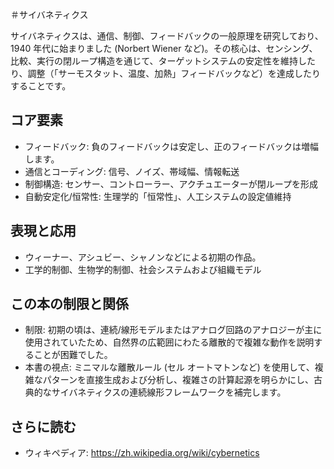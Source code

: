 ＃サイバネティクス

サイバネティクスは、通信、制御、フィードバックの一般原理を研究しており、1940 年代に始まりました (Norbert Wiener など)。その核心は、センシング、比較、実行の閉ループ構造を通じて、ターゲットシステムの安定性を維持したり、調整（「サーモスタット、温度、加熱」フィードバックなど）を達成したりすることです。

## コア要素
- フィードバック: 負のフィードバックは安定し、正のフィードバックは増幅します。
- 通信とコーディング: 信号、ノイズ、帯域幅、情報転送
- 制御構造: センサー、コントローラー、アクチュエーターが閉ループを形成
- 自動安定化/恒常性: 生理学的「恒常性」、人工システムの設定値維持

## 表現と応用
- ウィーナー、アシュビー、シャノンなどによる初期の作品。
- 工学的制御、生物学的制御、社会システムおよび組織モデル

## この本の制限と関係
- 制限: 初期の頃は、連続/線形モデルまたはアナログ回路のアナロジーが主に使用されていたため、自然界の広範囲にわたる離散的で複雑な動作を説明することが困難でした。
- 本書の視点: ミニマルな離散ルール (セル オートマトンなど) を使用して、複雑なパターンを直接生成および分析し、複雑さの計算起源を明らかにし、古典的なサイバネティクスの連続線形フレームワークを補完します。

## さらに読む
- ウィキペディア: https://zh.wikipedia.org/wiki/cybernetics